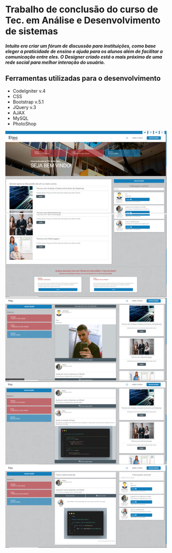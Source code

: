 # Trabalho de conclusão do curso de Tec. em Análise e Desenvolvimento de sistemas
##### Intuito era criar um fórum de discussão para instituições, como base eleger a praticidade de ensino e ajuda para os alunos além de facilitar a comunicação entre eles. O Designer criado está o mais próximo de uma rede social para melhor interação do usuário.

## Ferramentas utilizadas para o desenvolvimento
* CodeIgniter v.4
* CSS
* Bootstrap v.5.1
* JQuery v.3
* AJAX
* MySQL
* PhotoShop

<img src="1.png">
<img src="2.png">
<img src="3.png">
<img src="4.png">
<img src="5.png">
